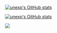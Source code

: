 [![unexp's GitHub stats](https://github-readme-stats.vercel.app/api?username=unexp&show_icons=true&theme=cobalt)](https://github.com/unexp)

[![unexp's GitHub stats](https://github-readme-stats.vercel.app/api/top-langs/?username=unexp&show_icons=true&theme=cobalt)](https://github.com/unexp)

<a href="https://github.com/unexp/kyle-hunter">
  <img align="center" src="https://github-readme-stats.vercel.app/api/pin/?username=unexp&show_icons=true&theme=cobalt&repo=kyle-hunter" />
</a>
